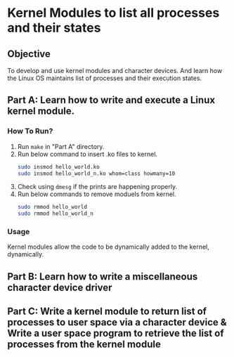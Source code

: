# Kernel Modules to list all processes and their states

## Objective
To develop and use kernel modules and character devices. And learn how the Linux OS maintains list of processes and their execution states.

## Part A: Learn how to write and execute a Linux kernel module.
### How To Run?
1. Run `make` in "Part A" directory.
2. Run below command to insert .ko files to kernel.
    ```sh  
	sudo insmod hello_world.ko
    sudo insmod hello_world_n.ko whom=class howmany=10
	```  
3. Check using `dmesg` if the prints are happening properly.
4.  Run below commands to remove moduels from kernel.
    ```sh
	sudo rmmod hello_world
    sudo rmmod hello_world_n
	```
### Usage
Kernel modules allow the code to be dynamically added to the kernel, dynamically.

## Part B: Learn how to write a miscellaneous character device driver

## Part C: Write a kernel module to return list of processes to user space via a character device & Write a user space program to retrieve the list of processes from the kernel module